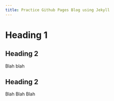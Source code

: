 ```yaml
---
title: Practice Github Pages Blog using Jekyll
---
```


# Heading 1
## Heading 2
Blah blah

## Heading 2
Blah Blah Blah
